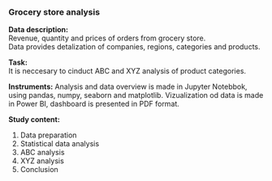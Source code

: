 ### Grocery store analysis

**Data description:**  
Revenue, quantity and prices of orders from grocery store.  
Data provides detalization of companies, regions, categories and products.

**Task:**  
It is neccesary to cinduct ABC and XYZ analysis of product categories.  

**Instruments:**
Analysis and data overview is made in Jupyter Notebbok, using pandas, numpy, seaborn and matplotlib.
Vizualization od data is made in Power BI, dashboard is presented in PDF format.

**Study content:**  
1. Data preparation
2. Statistical data analysis
3. ABC analysis
4. XYZ analysis
5. Conclusion
